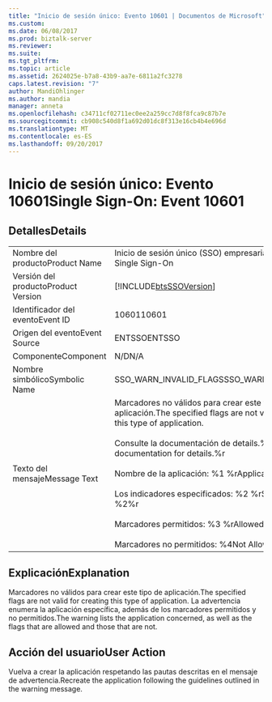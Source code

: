 ```yaml
---
title: "Inicio de sesión único: Evento 10601 | Documentos de Microsoft"
ms.custom: 
ms.date: 06/08/2017
ms.prod: biztalk-server
ms.reviewer: 
ms.suite: 
ms.tgt_pltfrm: 
ms.topic: article
ms.assetid: 2624025e-b7a8-43b9-aa7e-6811a2fc3278
caps.latest.revision: "7"
author: MandiOhlinger
ms.author: mandia
manager: anneta
ms.openlocfilehash: c34711cf02711ec0ee2a259cc7d8f8fca9c87b7e
ms.sourcegitcommit: cb908c540d8f1a692d01dc8f313e16cb4b4e696d
ms.translationtype: MT
ms.contentlocale: es-ES
ms.lasthandoff: 09/20/2017
---
```

# <a name="single-sign-on-event-10601"></a><span data-ttu-id="f181f-102">Inicio de sesión único: Evento 10601</span><span class="sxs-lookup"><span data-stu-id="f181f-102">Single Sign-On: Event 10601</span></span>
## <a name="details"></a><span data-ttu-id="f181f-103">Detalles</span><span class="sxs-lookup"><span data-stu-id="f181f-103">Details</span></span>  
  
|||  
|-|-|  
|<span data-ttu-id="f181f-104">Nombre del producto</span><span class="sxs-lookup"><span data-stu-id="f181f-104">Product Name</span></span>|<span data-ttu-id="f181f-105">Inicio de sesión único (SSO) empresarial</span><span class="sxs-lookup"><span data-stu-id="f181f-105">Enterprise Single Sign-On</span></span>|  
|<span data-ttu-id="f181f-106">Versión del producto</span><span class="sxs-lookup"><span data-stu-id="f181f-106">Product Version</span></span>|[!INCLUDE[btsSSOVersion](../includes/btsssoversion-md.md)]|  
|<span data-ttu-id="f181f-107">Identificador del evento</span><span class="sxs-lookup"><span data-stu-id="f181f-107">Event ID</span></span>|<span data-ttu-id="f181f-108">10601</span><span class="sxs-lookup"><span data-stu-id="f181f-108">10601</span></span>|  
|<span data-ttu-id="f181f-109">Origen del evento</span><span class="sxs-lookup"><span data-stu-id="f181f-109">Event Source</span></span>|<span data-ttu-id="f181f-110">ENTSSO</span><span class="sxs-lookup"><span data-stu-id="f181f-110">ENTSSO</span></span>|  
|<span data-ttu-id="f181f-111">Componente</span><span class="sxs-lookup"><span data-stu-id="f181f-111">Component</span></span>|<span data-ttu-id="f181f-112">N/D</span><span class="sxs-lookup"><span data-stu-id="f181f-112">N/A</span></span>|  
|<span data-ttu-id="f181f-113">Nombre simbólico</span><span class="sxs-lookup"><span data-stu-id="f181f-113">Symbolic Name</span></span>|<span data-ttu-id="f181f-114">SSO_WARN_INVALID_FLAGS</span><span class="sxs-lookup"><span data-stu-id="f181f-114">SSO_WARN_INVALID_FLAGS</span></span>|  
|<span data-ttu-id="f181f-115">Texto del mensaje</span><span class="sxs-lookup"><span data-stu-id="f181f-115">Message Text</span></span>|<span data-ttu-id="f181f-116">Marcadores no válidos para crear este tipo de aplicación.</span><span class="sxs-lookup"><span data-stu-id="f181f-116">The specified flags are not valid for creating this type of application.</span></span><br /><br /> <span data-ttu-id="f181f-117">Consulte la documentación de details.%r</span><span class="sxs-lookup"><span data-stu-id="f181f-117">See documentation for details.%r</span></span><br /><br /> <span data-ttu-id="f181f-118">Nombre de la aplicación: %1 %r</span><span class="sxs-lookup"><span data-stu-id="f181f-118">Application Name: %1%r</span></span><br /><br /> <span data-ttu-id="f181f-119">Los indicadores especificados: %2 %r</span><span class="sxs-lookup"><span data-stu-id="f181f-119">Specified Flags: %2%r</span></span><br /><br /> <span data-ttu-id="f181f-120">Marcadores permitidos: %3 %r</span><span class="sxs-lookup"><span data-stu-id="f181f-120">Allowed Flags: %3%r</span></span><br /><br /> <span data-ttu-id="f181f-121">Marcadores no permitidos: %4</span><span class="sxs-lookup"><span data-stu-id="f181f-121">Not Allowed Flags: %4</span></span>|  
  
## <a name="explanation"></a><span data-ttu-id="f181f-122">Explicación</span><span class="sxs-lookup"><span data-stu-id="f181f-122">Explanation</span></span>  
 <span data-ttu-id="f181f-123">Marcadores no válidos para crear este tipo de aplicación.</span><span class="sxs-lookup"><span data-stu-id="f181f-123">The specified flags are not valid for creating this type of application.</span></span> <span data-ttu-id="f181f-124">La advertencia enumera la aplicación específica, además de los marcadores permitidos y no permitidos.</span><span class="sxs-lookup"><span data-stu-id="f181f-124">The warning lists the application concerned, as well as the flags that are allowed and those that are not.</span></span>  
  
## <a name="user-action"></a><span data-ttu-id="f181f-125">Acción del usuario</span><span class="sxs-lookup"><span data-stu-id="f181f-125">User Action</span></span>  
 <span data-ttu-id="f181f-126">Vuelva a crear la aplicación respetando las pautas descritas en el mensaje de advertencia.</span><span class="sxs-lookup"><span data-stu-id="f181f-126">Recreate the application following the guidelines outlined in the warning message.</span></span>